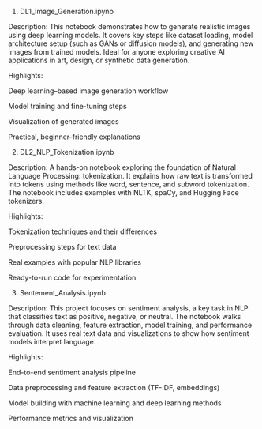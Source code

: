 1. DL1_Image_Generation.ipynb

Description:
This notebook demonstrates how to generate realistic images using deep learning models. It covers key steps like dataset loading, model architecture setup (such as GANs or diffusion models), and generating new images from trained models. Ideal for anyone exploring creative AI applications in art, design, or synthetic data generation.

Highlights:

Deep learning–based image generation workflow

Model training and fine-tuning steps

Visualization of generated images

Practical, beginner-friendly explanations

2. DL2_NLP_Tokenization.ipynb

Description:
A hands-on notebook exploring the foundation of Natural Language Processing: tokenization. It explains how raw text is transformed into tokens using methods like word, sentence, and subword tokenization. The notebook includes examples with NLTK, spaCy, and Hugging Face tokenizers.

Highlights:

Tokenization techniques and their differences

Preprocessing steps for text data

Real examples with popular NLP libraries

Ready-to-run code for experimentation

3. Sentement_Analysis.ipynb

Description:
This project focuses on sentiment analysis, a key task in NLP that classifies text as positive, negative, or neutral. The notebook walks through data cleaning, feature extraction, model training, and performance evaluation. It uses real text data and visualizations to show how sentiment models interpret language.

Highlights:

End-to-end sentiment analysis pipeline

Data preprocessing and feature extraction (TF-IDF, embeddings)

Model building with machine learning and deep learning methods

Performance metrics and visualization
